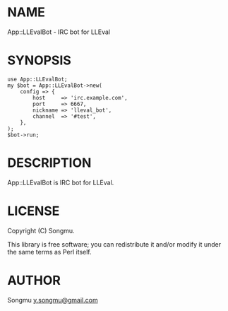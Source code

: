 # NAME

App::LLEvalBot - IRC bot for LLEval

# SYNOPSIS

    use App::LLEvalBot;
    my $bot = App::LLEvalBot->new(
        config => {
            host     => 'irc.example.com',
            port     => 6667,
            nickname => 'lleval_bot',
            channel  => '#test',
        },
    );
    $bot->run;

# DESCRIPTION

App::LLEvalBot is IRC bot for LLEval.

# LICENSE

Copyright (C) Songmu.

This library is free software; you can redistribute it and/or modify
it under the same terms as Perl itself.

# AUTHOR

Songmu <y.songmu@gmail.com>
